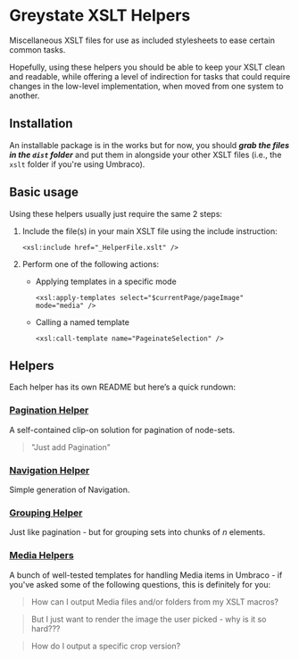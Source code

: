 # Greystate XSLT Helpers

Miscellaneous XSLT files for use as included stylesheets to ease certain common tasks.

Hopefully, using these helpers you should be able to keep your XSLT clean and
readable, while offering a level of indirection for tasks that could require changes in
the low-level implementation, when moved from one system to another.

## Installation

An installable package is in the works but for now, you should **_grab the files in the `dist` folder_** and put them in alongside your other XSLT files (i.e., the `xslt` folder if you're using Umbraco).


## Basic usage

Using these helpers usually just require the same 2 steps:

1.	Include the file(s) in your main XSLT file using the include instruction:

	`<xsl:include href="_HelperFile.xslt" />`

2.	Perform one of the following actions:
	
	* Applying templates in a specific mode
	
		`<xsl:apply-templates select="$currentPage/pageImage" mode="media" />`
	
	* Calling a named template
	
		`<xsl:call-template name="PageinateSelection" />`
	
## Helpers

Each helper has its own README but here&#8217;s a quick rundown: 

### [Pagination Helper][PAGINATION]

A self-contained clip-on solution for pagination of node-sets.

> "Just add Pagination"

### [Navigation Helper][NAVIGATION]

Simple generation of Navigation.

### [Grouping Helper][GROUPING]

Just like pagination - but for grouping sets into chunks of *n* elements.

### [Media Helpers][MEDIA]

A bunch of well-tested templates for handling Media items in Umbraco - if you've asked some of the following questions, this is definitely for you:

> How can I output Media files and/or folders from my XSLT macros?

> But I just want to render the image the user picked - why is it so hard???

> How do I output a specific crop version?


[PAGINATION]: https://github.com/greystate/Greystate-XSLT-Helpers/tree/master/paginationhelper
[NAVIGATION]: https://github.com/greystate/Greystate-XSLT-Helpers/tree/master/navigationhelper
[GROUPING]: https://github.com/greystate/Greystate-XSLT-Helpers/tree/master/groupinghelper
[MEDIA]: https://github.com/greystate/Greystate-XSLT-Helpers/tree/master/mediahelpers